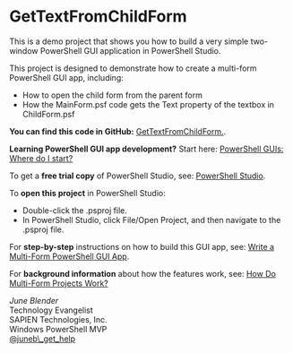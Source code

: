 # GetTextFromChildForm  #
This is a demo project that shows you how to build a very simple two-window PowerShell GUI application in PowerShell Studio.

This project is designed to demonstrate how to create a multi-form PowerShell GUI app, including:

- How to open the child form from the parent form
- How the MainForm.psf code gets the Text property of the textbox in ChildForm.psf

**You can find this code in GitHub:**
[GetTextFromChildForm.](https://github.com/juneb/ThinkinginEvents/GetTextFromChildForm).

**Learning PowerShell GUI app development?** Start here:
[PowerShell GUIs: Where do I start?](https://www.sapien.com/blog/2015/07/16/powershell-guis-where-do-i-start/)

To get a **free trial copy** of PowerShell Studio, see:
[PowerShell Studio](https://www.sapien.com/software/powershell_studio). 

To **open this project** in PowerShell Studio:

- Double-click the .psproj file.
- In PowerShell Studio, click File/Open Project, and then navigate to the .psproj file.


For **step-by-step** instructions on how to build this GUI app, see: [Write a Multi-Form PowerShell GUI App](http://info.sapien.com/index.php/guis/gui-scripting/write-a-multi-form-powershell-gui-app).

For **background information** about how the features work, see: [How Do Multi-Form Projects Work?](http://info.sapien.com/index.php/guis/gui-scripting/how-do-multi-form-projects-work)

*June Blender*<br>
Technology Evangelist<br>
SAPIEN Technologies, Inc.<br>
Windows PowerShell MVP<br>
[@juneb\\_get\_help](https://twitter.com/juneb_get_help)

